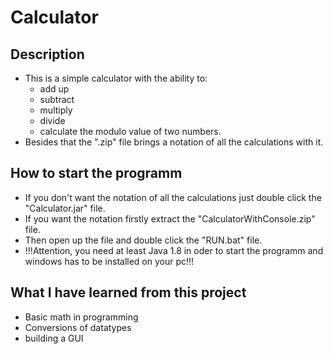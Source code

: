 # Calculator

## Description

- This is a simple calculator with the ability to:
    - add up
    - subtract
    - multiply
    - divide
    - calculate the modulo value of two numbers.    
- Besides that the ".zip" file brings a notation of all the calculations with it. 

## How to start the programm

- If you don't want the notation of all the calculations just double click the "Calculator.jar" file.
- If you want the notation firstly extract the "CalculatorWithConsole.zip" file.
- Then open up the file and double click the "RUN.bat" file.
- !!!Attention, you need at least Java 1.8 in oder to start the programm and windows has to be installed on your pc!!!

## What I have learned from this project

- Basic math in programming
- Conversions of datatypes
- building a GUI


